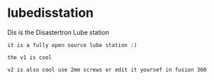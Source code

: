 # lubedisstation
Dis is the Disastertron Lube station

	it is a fully open source lube station :) 

	the v1 is cool 

	v2 is also cool use 2mm screws or edit it yoursef in fusion 360
